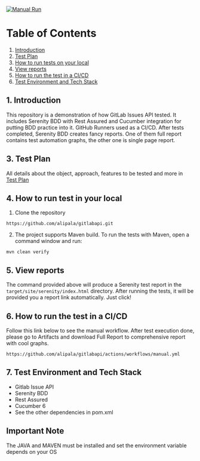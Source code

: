 [![Manual Run](https://github.com/alipala/gitlabapi/blob/master/.github/workflows/manual.yml/badge.svg)](https://github.com/alipala/gitlabapi/blob/master/.github/workflows/manual.yml)

# Table of Contents
1. [Introduction](#1-introduction)
2. [Test Plan](#2-test-plan)
3. [How to run tests on your local](#3-how-to-run-the-tests-on-your-local)
4. [View reports](#4-view-reports)
5. [How to run the test in a CI/CD](#5-how-to-run-the-test-in-a-cicd-github)
6. [Test Environment and Tech Stack](#6-test-environment-and-tech-stack)

## 1. Introduction
This repository is a demonstration of how GitLab Issues API tested.
It includes Serenity BDD with Rest Assured and Cucumber integration for putting BDD practice into it.
GitHub Runners used as a CI/CD. After tests completed, Serenity BDD creates fancy reports. One of them
full report contains test automation graphs, the other one is single page report.

## 3. Test Plan
All details about the object, approach, features to be tested and more in [Test Plan](src/test/resources/docs/test_plan.md)

## 4. How to run test in your local
1. Clone the repository
```
https://github.com/alipala/gitlabapi.git
```

2. The project supports Maven build. To run the tests with Maven, open a command window and run:
```
mvn clean verify
```

## 5. View reports
The command provided above will produce a Serenity test report in the `target/site/serenity/index.html` directory.
After running the tests, it will be provided you a report link automatically. Just click!

## 6. How to run the test in a CI/CD
Follow this link below to see the manual workflow. After test execution done, please go to Artifacts and download Full Report
to comprehensive report with cool graphs.
```
https://github.com/alipala/gitlabapi/actions/workflows/manual.yml
```

## 7. Test Environment and Tech Stack
* Gitlab Issue API
* Serenity BDD
* Rest Assured
* Cucumber 6
* See the other dependencies in pom.xml

## Important Note
The JAVA and MAVEN must be installed and set the environment variable depends on your OS